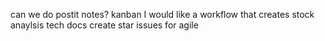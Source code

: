 can we do postit notes?
kanban
I would like a workflow that creates
stock anaylsis
tech docs
create star issues for agile
